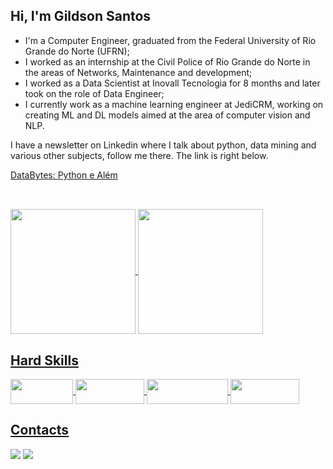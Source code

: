 ## Hi, I'm Gildson Santos

* I'm a Computer Engineer, graduated from the Federal University of Rio Grande do Norte (UFRN);
* I worked as an internship at the Civil Police of Rio Grande do Norte in the areas of Networks, Maintenance and development;
* I worked as a Data Scientist at Inovall Tecnologia for 8 months and later took on the role of Data Engineer;
* I currently work as a machine learning engineer at JediCRM, working on creating ML and DL models aimed at the area of ​​computer vision and NLP.

I have a newsletter on Linkedin where I talk about python, data mining and various other subjects, follow me there. The link is right below.

<a href="https://www.linkedin.com/newsletters/7068380128199737344/">DataBytes: Python e Além<a/>
##

<br>
<div>
  <a href="https://github.com/Gildson" />
    <img align="center" height="200" width="auto" src="https://github-readme-stats.vercel.app/api?username=Gildson&show_icons=true&theme=dark&include_all_commits=true&count_private=true"/>
    <img align="center" height="200" width="auto" src="https://github-readme-stats.vercel.app/api/top-langs/?username=Gildson&layout=compact&langs_count=16&theme=dark"/>
</div>

 ## Hard Skills
<div>
  <img align="center" height="40" width="100" src="https://img.shields.io/badge/Python-FFD43B?style=for-the-badge&logo=python&logoColor=blue" />
  <img align="center" height="40" width="110" src="https://img.shields.io/badge/Databricks-FF0000?style=for-the-badge&logo=datbricks&logoColor=white" />
  <img align="center" height="40" width="130" src="https://img.shields.io/badge/Microsoft%20SQL%20Server-0000FF?style=for-the-badge&logo=microsoft%20sql%20server&logoColor=white" />
  <img align="center" height="40" width="110" src="https://img.shields.io/badge/Microsoft_Azure-0000FF?style=for-the-badge&logo=microsoftazure&logoColor=white" />
</div>

## Contacts

<div>
  <a href="https://www.linkedin.com/in/gildsonbsantos/" target="_blank"><img src="https://img.shields.io/badge/-LinkedIn-%230077B5?style=for-the-badge&logo=linkedin&logoColor=white" target="_blank"></a>
  <a href="https://mail.google.com/mail/u/0/#inbox?compose=new" target="_blank"><img src="https://img.shields.io/badge/Gmail-D14836?style=for-the-badge&logo=gmail&logoColor=white" target="_blank"></a>
</div>

